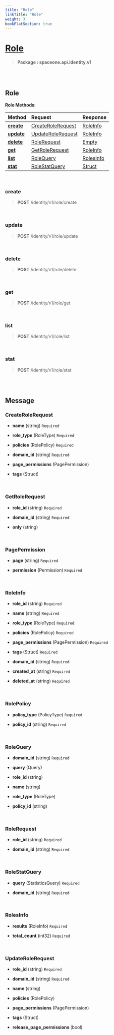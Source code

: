 ```yaml
---
title: "Role"
linkTitle: "Role"
weight: 3
bookFlatSection: true
---
```

# [Role](#Role)



>  **Package : spaceone.api.identity.v1**

<br>
<br>

## Role





**Role Methods:**


| Method | Request | Response |
| :----- | :-------- | :-------- |
| [**create**](./Role#create) | [CreateRoleRequest](Role#createrolerequest) | [RoleInfo](./Role#roleinfo) |
| [**update**](./Role#update) | [UpdateRoleRequest](Role#updaterolerequest) | [RoleInfo](./Role#roleinfo) |
| [**delete**](./Role#delete) | [RoleRequest](Role#rolerequest) | [Empty](./Role#empty) |
| [**get**](./Role#get) | [GetRoleRequest](Role#getrolerequest) | [RoleInfo](./Role#roleinfo) |
| [**list**](./Role#list) | [RoleQuery](Role#rolequery) | [RolesInfo](./Role#rolesinfo) |
| [**stat**](./Role#stat) | [RoleStatQuery](Role#rolestatquery) | [Struct](./Role#struct) |



    
<br>

### create





> **POST** /identity/v1/role/create
>






    
<br>

### update





> **POST** /identity/v1/role/update
>






    
<br>

### delete





> **POST** /identity/v1/role/delete
>






    
<br>

### get





> **POST** /identity/v1/role/get
>






    
<br>

### list





> **POST** /identity/v1/role/list
>






    
<br>

### stat





> **POST** /identity/v1/role/stat
>






    


<br>
<br>

## Message



### CreateRoleRequest
* **name** (string)  `Required` 

    
* **role_type** (RoleType)  `Required` 

    
* **policies** (RolePolicy)  `Required` 

    
* **domain_id** (string)  `Required` 

    
* **page_permissions** (PagePermission) 

    
* **tags** (Struct) 

    <br>

### GetRoleRequest
* **role_id** (string)  `Required` 

    
* **domain_id** (string)  `Required` 

    
* **only** (string) 

    <br>

### PagePermission
* **page** (string)  `Required` 

    
* **permission** (Permission)  `Required` 

    <br>

### RoleInfo
* **role_id** (string)  `Required` 

    
* **name** (string)  `Required` 

    
* **role_type** (RoleType)  `Required` 

    
* **policies** (RolePolicy)  `Required` 

    
* **page_permissions** (PagePermission)  `Required` 

    
* **tags** (Struct)  `Required` 

    
* **domain_id** (string)  `Required` 

    
* **created_at** (string)  `Required` 

    
* **deleted_at** (string)  `Required` 

    <br>

### RolePolicy
* **policy_type** (PolicyType)  `Required` 

    
* **policy_id** (string)  `Required` 

    <br>

### RoleQuery
* **domain_id** (string)  `Required` 

    
* **query** (Query) 

    
* **role_id** (string) 

    
* **name** (string) 

    
* **role_type** (RoleType) 

    
* **policy_id** (string) 

    <br>

### RoleRequest
* **role_id** (string)  `Required` 

    
* **domain_id** (string)  `Required` 

    <br>

### RoleStatQuery
* **query** (StatisticsQuery)  `Required` 

    
* **domain_id** (string)  `Required` 

    <br>

### RolesInfo
* **results** (RoleInfo)  `Required` 

    
* **total_count** (int32)  `Required` 

    <br>

### UpdateRoleRequest
* **role_id** (string)  `Required` 

    
* **domain_id** (string)  `Required` 

    
* **name** (string) 

    
* **policies** (RolePolicy) 

    
* **page_permissions** (PagePermission) 

    
* **tags** (Struct) 

    
* **release_page_permissions** (bool) 

    <br>
